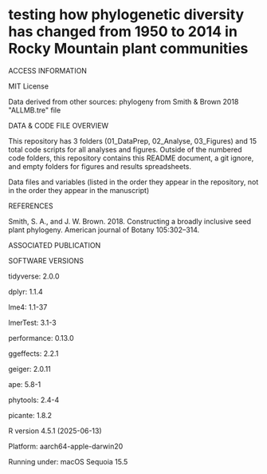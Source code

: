 # testing how phylogenetic diversity has changed from 1950 to 2014 in Rocky Mountain plant communities 

ACCESS INFORMATION

MIT License

Data derived from other sources: phylogeny from Smith & Brown 2018 "ALLMB.tre" file


DATA & CODE FILE OVERVIEW

This repository has 3 folders (01_DataPrep, 02_Analyse, 03_Figures) and 15 total code scripts for all analyses and figures. Outside of the numbered code folders, this repository contains this README document, a git ignore, and empty folders for figures and results spreadsheets.

Data files and variables (listed in the order they appear in the repository, not in the order they appear in the manuscript)


REFERENCES

Smith, S. A., and J. W. Brown. 2018. Constructing a broadly inclusive seed plant phylogeny. American journal of Botany 105:302–314.

ASSOCIATED PUBLICATION


SOFTWARE VERSIONS

tidyverse: 2.0.0

dplyr: 1.1.4

lme4: 1.1-37

lmerTest: 3.1-3

performance: 0.13.0

ggeffects: 2.2.1

geiger: 2.0.11

ape: 5.8-1

phytools: 2.4-4

picante: 1.8.2

R version 4.5.1 (2025-06-13)

Platform: aarch64-apple-darwin20

Running under: macOS Sequoia 15.5
